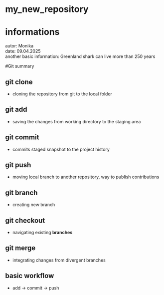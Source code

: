 # my_new_repository

# informations
autor: Monika   
date: 09.04.2025   
another basic information:  Greenland shark can live more than 250 years

#Git summary

## git clone <link to repository> 
- cloning the repository from git to the local  folder

## git add
- saving the changes from working directory to the staging area

## git commit
- commits staged snapshot to the project history

## git push
- moving local branch to another repository, way to publish contributions

## git branch
- creating new branch

## git checkout
- navigating existing **branches**

## git merge
- integrating changes from divergent branches 

##  basic workflow

- add -> commit -> push 

